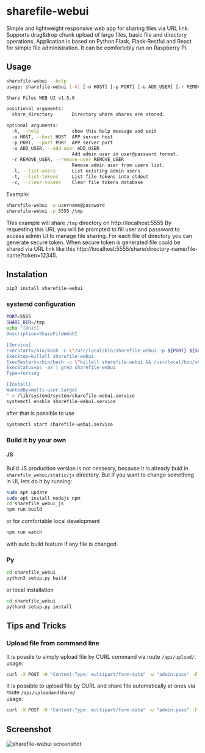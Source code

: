 # sharefile-webui

Simple and lightweight responsive web app for sharing files via URL link. Supports drag&drop chunk upload of large files, basic file and directory operations.
Application is based on Python Flask, Flask-Restful and React for simple file 
administration. It can be comfortebly run on Raspberry Pi.

## Usage
```bash
sharefile-webui --help
usage: sharefile-webui [-h] [-o HOST] [-p PORT] [-u ADD_USER] [-r REMOVE_USER] [-l] [-t] [-c] share_directory

Share Files WEB UI v1.5.0

positional arguments:
  share_directory       Directory where shares are stored.

optional arguments:
  -h, --help            show this help message and exit
  -o HOST, --host HOST  APP server host
  -p PORT, --port PORT  APP server port
  -u ADD_USER, --add-user ADD_USER
                        Add admin user in user@password format.
  -r REMOVE_USER, --remove-user REMOVE_USER
                        Remove admin user from users list.
  -l, --list-users      List existing admin users
  -t, --list-tokens     List file tokens into stdout
  -c, --clear-tokens    Clear file tokens database
```
Example:
```bash
sharefile-webui -u username@password
sharefile-webui -p 5555 /tmp
```
This example will share `/tmp` directory on http://localhost:5555
By requesting this URL you will be prompted to fill user and password 
to access admin UI to manage file sharing. For each file of directory you can 
generate secure token. When secure token is generated file could be shared
via URL link like this http://localhost:5555/share/directory-name/file-name?token=12345.

## Instalation
```bash
pip3 install sharefile-webui
```

### systemd configuration
```bash
PORT=5555
SHARE_DIR=/tmp
echo "[Unit]
Description=ShareFileWebUI

[Service]
ExecStart=/bin/bash -c \"/usr/local/bin/sharefile-webui -p ${PORT} ${SHARE_DIR}  >> /var/log/sharefile-webui.log 2>&1 &\"
ExecStop=killall sharefile-webui
ExecRestart=/bin/bash -c \"killall sharefile-webui && /usr/local/bin/sharefile-webui  -p ${PORT} ${SHARE_DIR} >> /var/log/sharefile-webui.log 2>&1 &\"
ExecStatus=ps -ax | grep sharefile-webui
Type=forking

[Install]
WantedBy=multi-user.target
" > /lib/systemd/system/sharefile-webui.service
systemctl enable sharefile-webui.service
```
after that is possible to use
```bash
systemctl start sharefile-webui.service
```

### Build it by your own
#### JS
Build JS production version is not nessesry, because it is already buid in `sharefile_webui/static/js` directory.
But if you want to change something in UI, lets do it by running:
```bash
sudo apt update
sudo apt install nodejs npm
cd sharefile_webui_js
npm run build
```
or for comfortable local development
```bash
npm run watch
```
with auto build feature if any file is changed.
### Py
```bash
cd sharefile_webui
python3 setup.py build
```
or local installation
```bash
cd sharefile_webui
python3 setup.py install
```

## Tips and Tricks
### Upload file from command line

It is possile to simply upload file by CURL command via route `/api/upload/`.  
usage:
```bash
curl -X POST -H "Content-Type: multipart/form-data" -u "admin:pass" -F "file=@FILENAME" "http://localhost:5000/api/upload/DIRECTORY"
``` 
  
It is possible to upload file by CURL and share file automatically at ones via route `/api/uploadandshare/`    
usage:
```bash
curl -X POST -H "Content-Type: multipart/form-data" -u "admin:pass" -F "file=@FILENAME" "http://localhost:5000/api/uploadandshare/DIRECTORY"
```

## Screenshot
![sharefile-webui screenshot](https://gitlab.com/alda78/sharefile-webui/-/raw/master/sharefile-webui.png)
